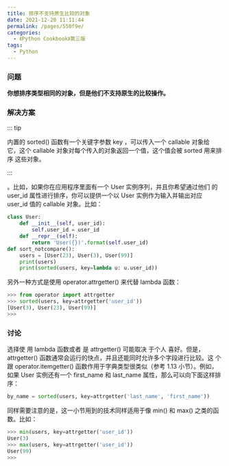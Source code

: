 ```yaml
---
title: 排序不支持原生比较的对象
date: 2021-12-20 11:11:44
permalink: /pages/550f9e/
categories:
  - 《Python Cookbook》第三版
tags:
  - Python
---
```






### 问题

**你想排序类型相同的对象，但是他们不支持原生的比较操作。**

### 解决方案

::: tip

内置的 sorted() 函数有一个关键字参数 key ，可以传入一个 callable 对象给 它，这个 callable 对象对每个传入的对象返回一个值，这个值会被 sorted 用来排序 这些对象。

:::

。比如，如果你在应用程序里面有一个 User 实例序列，并且你希望通过他们 的 user_id 属性进行排序，你可以提供一个以 User 实例作为输入并输出对应 user_id 值的 callable 对象。比如：

```python
class User:
	def __init__(self, user_id):
		self.user_id = user_id
	def __repr__(self):
		return 'User({})'.format(self.user_id)
def sort_notcompare():
	users = [User(23), User(3), User(99)]
	print(users)
	print(sorted(users, key=lambda u: u.user_id))
```

另外一种方式是使用 operator.attrgetter() 来代替 lambda 函数：

```python
>>> from operator import attrgetter
>>> sorted(users, key=attrgetter('user_id'))
[User(3), User(23), User(99)]
>>>
```

### 讨论

选择使 用 lambda 函数或者 是 attrgetter() 可能取决 于个人 喜好。但是， attrgetter() 函数通常会运行的快点，并且还能同时允许多个字段进行比较。这 个跟 operator.itemgetter() 函数作用于字典类型很类似（参考 1.13 小节）。例如， 如果 User 实例还有一个 first_name 和 last_name 属性，那么可以向下面这样排序：

```python
by_name = sorted(users, key=attrgetter('last_name', 'first_name'))
```

同样需要注意的是，这一小节用到的技术同样适用于像 min() 和 max() 之类的函 数。比如：

```python
>>> min(users, key=attrgetter('user_id'))
User(3)
>>> max(users, key=attrgetter('user_id'))
User(99)
>>>
```

